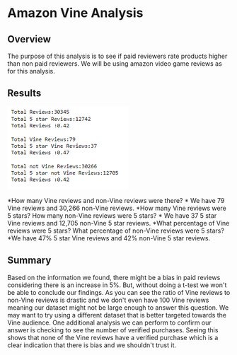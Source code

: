 # Amazon Vine Analysis

## Overview
The purpose of this analysis is to see if paid reviewers rate products higher than non paid reviewers. We will be using amazon video game reviews as for this analysis. 

## Results 
![](reviews.PNG)

*How many Vine reviews and non-Vine reviews were there?
    * We have 79 Vine reviews and 30,266 non-Vine reviews.
*How many Vine reviews were 5 stars? How many non-Vine reviews were 5 stars?
    * We have 37 5 star Vine reviews and 12,705 non-Vine 5 star reviews.
*What percentage of Vine reviews were 5 stars? What percentage of non-Vine reviews were 5 stars?
    *We have 47% 5 star Vine reviews and 42% non-Vine 5 star reviews.
    
## Summary
Based on the information we found, there might be a bias in paid reviews considering there is an increase in 5%. But, without doing a t-test we won't be able to conclude our findings. As you can see the ratio of Vine reviews to non-Vine reviews is drastic and we don't even have 100 Vine reviews meaning our dataset might not be large enough to answer this question. We may want to try using a different dataset that is better targeted towards the Vine audience. One additional analysis we can perform to confirm our answer is checking to see the number of verified purchases. Seeing this shows that none of the Vine reviews have a verified purchase which is a clear indication that there is bias and we shouldn't trust it. 



